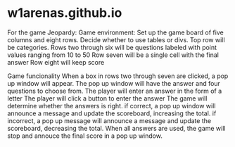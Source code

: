 # w1arenas.github.io
For the game Jeopardy:
Game environment:
    Set up the game board of five columns and eight rows.
    Decide whether to use tables or divs.
    Top row will be categories.
    Rows two through six will be questions labeled with point values ranging from 10 to 50
    Row seven will be a single cell with the final answer
    Row eight will keep score
   
Game funcionality
    When a box in rows two through seven are clicked, a pop up window will appear.
    The pop up window will have the answer and four questions to choose from.
    The player will enter an answer in the form of a letter
    The player will click a button to enter the answer
    The game will determine whether the answers is right.
        if correct, a pop up window will announce a message and update the scoreboard, increasing the total.
        if incorrect, a pop up message will announce a message and update the scoreboard, decreasing the total.
    When all answers are used, the game will stop and annouce the final score in a pop up window.
    